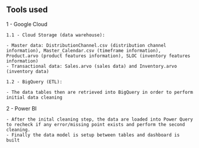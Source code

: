 
## Tools used

1 - Google Cloud

    1.1 - Cloud Storage (data warehouse):

    - Master data: DistributionChannel.csv (distribution channel information), Master_Calendar.csv (timeframe information), Product.arvo (product features information), SLOC (inventory features information)
    - Transactional data: Sales.arvo (sales data) and Inventory.arvo (inventory data)

    1.2 - BigQuery (ETL):

    - The data tables then are retrieved into BigQuery in order to perform initial data cleaning

2 - Power BI

    - After the inital cleaning step, the data are loaded into Power Query to recheck if any error/missing point exists and perform the second cleaning.
    - Finally the data model is setup between tables and dashboard is built

